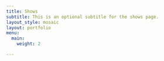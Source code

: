```yaml
---
title: Shows
subtitle: This is an optional subtitle for the shows page.
layout_style: mosaic
layout: portfolio
menu:
  main:
    weight: 2

---
```

